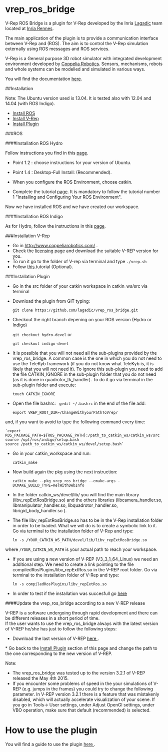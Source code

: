 # vrep_ros_bridge

V-Rep ROS Bridge is a plugin for V-Rep developed by the Inria
<a href="http://www.irisa.fr/lagadic" target="_parent">Lagadic</a> team located at <a href="http://www.inria.fr/rennes" target="_parent">Inria Rennes</a>.

The main application of the plugin is to provide a communication interface between V-Rep and (ROS). The aim is to control the V-Rep simulation externally using ROS messages and ROS services.

V-Rep is a General purpose 3D robot simulator with integrated development environment developed by <a href="http://www.coppeliarobotics.com/" target="_parent">Coppelia Robotics</a>. Sensors, mechanisms, robots and whole systems can be modelled and simulated in various ways.

You will find the documentation <a href="http://wiki.ros.org/vrep_ros_bridge?distro=hydro" target="_parent">here</a>.


##Installation 


Note: The Ubuntu version used is 13.04. It is tested also with 12.04 and 14.04 (with ROS Indigo).
* <a href="#ros" target="_parent"> Install ROS </a> 
* <a href="#installation-v-rep" target="_parent"> Install V-Rep</a>
* <a href="#installation-plugin" target="_parent"> Install Plugin</a>

###ROS 

####Installation ROS Hydro 


Follow instructions you find in this <a href="http://wiki.ros.org/hydro/Installation/Ubuntu" target="_parent">page</a>.

* Point 1.2 : choose instructions for your version of Ubuntu.

* Point 1.4 : Desktop-Full Install: (Recommended).

* When you configure the ROS Environment, choose catkin.

* Complete the tutorial <a href="http://wiki.ros.org/ROS/Tutorials" target="_parent">page</a>. It is mandatory to follow the tutorial number 1 "Installing and Configuring Your ROS Environment".

Now we have installed ROS and we have created our workspace.

####Installation ROS Indigo


As for Hydro, follow the instructions in this <a href="http://wiki.ros.org/indigo/Installation/Ubuntu" target="_parent">page</a>. 


###Installation V-Rep

* Go in <a href="http://www.coppeliarobotics.com/" target="_parent">http://www.coppeliarobotics.com/ </a>.
* Check the <a href="http://www.coppeliarobotics.com/helpFiles/en/licensing.htm" target="_parent">licensing</a> page and download the suitable V-REP version for you.
* To run it go to the folder of V-rep via terminal and type
`./vrep.sh`
* Follow <a href="http://www.coppeliarobotics.com/helpFiles/en/rosTutorial.htm" target="_parent"> this </a> tutorial (Optional).
</p>


###Installation Plugin 


* Go in the src folder of your catkin workspace in catkin_ws/src via terminal
* Download the plugin from GIT typing:

	`git clone https://github.com/lagadic/vrep_ros_bridge.git`

* Checkout the right branch depening on your ROS version (Hydro or Indigo)

    `git checkout hydro-devel`
 or

    `git checkout indigo-devel` 


* It is possible that you will not need all the sub-plugins provided by the vrep_ros_bridge. A common case is the one in which you do not need to use the TeleKyb framework (if you do not know what TeleKyb is, it is likely that you will not need it). To ignore this sub-plugin you need to add the file CATKIN_IGNORE in the sub-plugin folder that you do not need (as it is done in quadrotor_tk_handler). To do it go via terminal in the sub-plugin folder and execute: 

	`touch CATKIN_IGNORE`

* Open the file bashrc:
	` gedit ~/.bashrc`
in the end of the file add:

	`export VREP_ROOT_DIR=/ChangeWithyourPathToVrep/ `

and, if you want to avoid to type the following command every time:	
	
	`export ROS_PACKAGE_PATH=${ROS_PACKAGE_PATH}:/path_to_catkin_ws/catkin_ws/src
	source /opt/ros/indigo/setup.bash
	source /path_to_catkin_ws/catkin_ws/devel/setup.bash`

* Go in your catkin_workspace and run:

	`catkin_make `

* Now build again the pkg using the next instruction:

	`catkin_make --pkg vrep_ros_bridge --cmake-args -DCMAKE_BUILD_TYPE=RelWithDebInfo `

* In the folder catkin_ws/devel/lib/ you will find the main library (libv_repExtRosBridge.so) and the others libraries (libcamera_handler.so, libmanipulator_handler.so, libquadrotor_handler.so, librigid_body_handler.so ). 
* The file libv_repExtRosBridge.so has to be in the V-Rep installation folder in order to be loaded. What we will do is to create a symbolic link to it. Go via terminal to the installation folder of V-Rep and type:

	`ln -s /YOUR_CATKIN_WS_PATH/devel/lib/libv_repExtRosBridge.so`

where `/YOUR_CATKIN_WS_PATH` is your actual path to reach your workspace.

* If you are using a new version of V-REP (V3_3_1_64_Linux) we need an additional step. We need to create a link pointing to the file compiledRosPlugins/libv_repExtRos.so in the V-REP root folder. Go via terminal to the installation folder of V-Rep and type:

	`ln -s compiledRosPlugins/libv_repExtRos.so`	

* In order to test if the installation was succesfull go  <a href="http://wiki.ros.org/vrep_ros_bridge#Installation_test" target="_parent"> here </a> 

####Update the vrep_ros_bridge according to a new V-REP release

V-REP is a software undergoing through rapid development and there can be different releases in a short period of time. <br>
If the user wants to use the vrep_ros_bridge always with the latest version of V-REP he/she has just to follow the following steps:
* Download the last version of V-REP <a href="http://www.coppeliarobotics.com/downloads.html" target="_parent"> here </a>.
</p>
* Go back to the <a href="#installation-plugin" target="_parent"> Install Plugin</a> section of this page and change the path to the one corresponding to the new version of V-REP.

Note: 
* The vrep_ros_bridge was tested up to the version 3.2.1 of V-REP released the May 4th 2015. 
* If you encounter some problems of speed in the your simulations of V-REP (e.g. jumps in the frames) you could try to change the following parameter. In V-REP version 3.2.1 there is a feature that was mistakenly disabled, which will actually accelerate visualization of your scene. If you go in Tools-> User settings, under Adjust OpenGl settings, under VBO operation, make sure that default (recommended) is selected.

# How to use the plugin

You will find a guide to use the plugin <a href="http://wiki.ros.org/vrep_ros_bridge" target="_parent"> here </a> .
